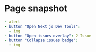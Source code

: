 # Page snapshot

```yaml
- alert
- button "Open Next.js Dev Tools":
  - img
- button "Open issues overlay": 2 Issue
- button "Collapse issues badge":
  - img
```